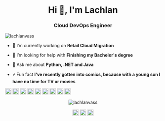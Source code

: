 <h1 align="center">Hi 👋, I'm Lachlan</h1>
<h3 align="center">Cloud DevOps Engineer</h3>
<p align="left"> <img src="https://komarev.com/ghpvc/?username=lachlanvass" alt="lachlanvass" /> </p>

- 🔭 I’m currently working on **Retail Cloud Migration**

- 🤔 I’m looking for help with **Finishing my Bachelor's degree**

- 💬 Ask me about **Python, .NET and Java**

- ⚡ Fun fact **I've recently gotten into comics, because with a young son I have no time for TV or movies**

<p align="left"><img src="https://konpa.github.io/devicon/devicon.git/icons/react/react-original-wordmark.svg" alt="react" width="20" height="20"/> <img src="https://konpa.github.io/devicon/devicon.git/icons/amazonwebservices/amazonwebservices-original-wordmark.svg" alt="amazonwebservices" width="20" height="20"/> <img src="https://konpa.github.io/devicon/devicon.git/icons/cplusplus/cplusplus-original.svg" alt="cplusplus" width="20" height="20"/> <img src="https://konpa.github.io/devicon/devicon.git/icons/css3/css3-original-wordmark.svg" alt="css3" width="20" height="20"/> <img src="https://konpa.github.io/devicon/devicon.git/icons/csharp/csharp-original.svg" alt="csharp" width="20" height="20"/> <img src="https://konpa.github.io/devicon/devicon.git/icons/docker/docker-original-wordmark.svg" alt="docker" width="20" height="20"/> <img src="https://konpa.github.io/devicon/devicon.git/icons/java/java-original-wordmark.svg" alt="java" width="20" height="20"/> <img src="https://konpa.github.io/devicon/devicon.git/icons/typescript/typescript-original.svg" alt="typescript" width="20" height="20"/> <img src="https://konpa.github.io/devicon/devicon.git/icons/python/python-original-wordmark.svg" alt="python" width="20" height="20"/></p><p align="center"> <img src="https://github-readme-stats.vercel.app/api?username=lachlanvass&show_icons=true" alt="lachlanvass" /> </p>

<p align="center">
<a href="https://dev.to/@lachlanvass" target="blank"><img align="center" src="https://cdn.jsdelivr.net/npm/simple-icons@3.0.1/icons/dev-dot-to.svg" alt="@lachlanvass" height="20" width="20" /></a>
<a href="https://linkedin.com/in/lachlan vass" target="blank"><img align="center" src="https://cdn.jsdelivr.net/npm/simple-icons@3.0.1/icons/linkedin.svg" alt="lachlan vass" height="20" width="20" /></a>
<a href="https://stackoverflow.com/lachlanv" target="blank"><img align="center" src="https://cdn.jsdelivr.net/npm/simple-icons@3.0.1/icons/stackoverflow.svg" alt="lachlanv" height="20" width="20" /></a>
</p>
